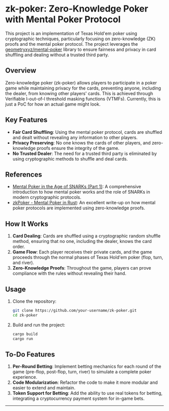 
# zk-poker: Zero-Knowledge Poker with Mental Poker Protocol

This project is an implementation of Texas Hold'em poker using cryptographic techniques, particularly focusing on zero-knowledge (ZK) proofs and the mental poker protocol. The project leverages the [geometryxyz/mental-poker](https://github.com/geometryxyz/mental-poker) library to ensure fairness and privacy in card shuffling and dealing without a trusted third party.

## Overview

Zero-knowledge poker (zk-poker) allows players to participate in a poker game while maintaining privacy for the cards, preventing anyone, including the dealer, from knowing other players' cards. This is achieved through Verifiable l-out-of-l threshold masking functions (VTMFs). Currently, this is just a PoC for how an actual game might look.

## Key Features

- **Fair Card Shuffling**: Using the mental poker protocol, cards are shuffled and dealt without revealing any information to other players.
- **Privacy Preserving**: No one knows the cards of other players, and zero-knowledge proofs ensure the integrity of the game.
- **No Trusted Dealer**: The need for a trusted third party is eliminated by using cryptographic methods to shuffle and deal cards.
  
## References

- [Mental Poker in the Age of SNARKs (Part 1)](https://geometry.xyz/notebook/mental-poker-in-the-age-of-snarks-part-1): A comprehensive introduction to how mental poker works and the role of SNARKs in modern cryptographic protocols.
- [zkPoker - Mental Poker in Rust](https://hackmd.io/@nmohnblatt/SJKJfVqzq): An excellent write-up on how mental poker protocols are implemented using zero-knowledge proofs.

## How It Works

1. **Card Dealing**: Cards are shuffled using a cryptographic random shuffle method, ensuring that no one, including the dealer, knows the card order.
2. **Game Flow**: Each player receives their private cards, and the game proceeds through the normal phases of Texas Hold'em poker (flop, turn, and river).
3. **Zero-Knowledge Proofs**: Throughout the game, players can prove compliance with the rules without revealing their hand.

## Usage

1. Clone the repository:
   ```bash
   git clone https://github.com/your-username/zk-poker.git
   cd zk-poker
   ```
2. Build and run the project:
   ```bash
   cargo build
   cargo run
   ```

## To-Do Features

1. **Per-Round Betting**: Implement betting mechanics for each round of the game (pre-flop, post-flop, turn, river) to simulate a complete poker experience.
2. **Code Modularization**: Refactor the code to make it more modular and easier to extend and maintain.
3. **Token Support for Betting**: Add the ability to use real tokens for betting, integrating a cryptocurrency payment system for in-game bets.

---
